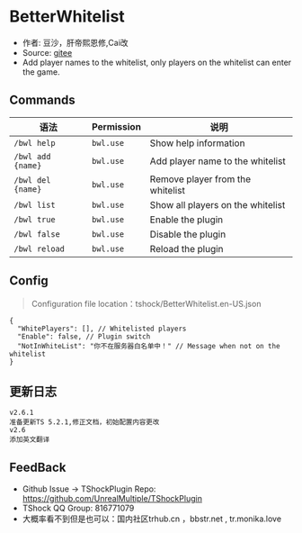 # BetterWhitelist

- 作者: 豆沙，肝帝熙恩修,Cai改
- Source: [gitee](https://gitee.com/Crafty/BetterWhitelist)
- Add player names to the whitelist, only players on the whitelist can enter the game.

## Commands

| 语法                | Permission | 说明                                |
| ----------------- | ---------- | --------------------------------- |
| `/bwl help`       | `bwl.use`  | Show help information             |
| `/bwl add {name}` | `bwl.use`  | Add player name to the whitelist  |
| `/bwl del {name}` | `bwl.use`  | Remove player from the whitelist  |
| `/bwl list`       | `bwl.use`  | Show all players on the whitelist |
| `/bwl true`       | `bwl.use`  | Enable the plugin                 |
| `/bwl false`      | `bwl.use`  | Disable the plugin                |
| `/bwl reload`     | `bwl.use`  | Reload the plugin                 |

## Config

> Configuration file location：tshock/BetterWhitelist.en-US.json

```json5
{
  "WhitePlayers": [], // Whitelisted players
  "Enable": false, // Plugin switch
  "NotInWhiteList": "你不在服务器白名单中！" // Message when not on the whitelist
}
```

## 更新日志

```
v2.6.1
准备更新TS 5.2.1,修正文档，初始配置内容更改
v2.6
添加英文翻译
```

## FeedBack

- Github Issue -> TShockPlugin Repo: https://github.com/UnrealMultiple/TShockPlugin
- TShock QQ Group: 816771079
- 大概率看不到但是也可以：国内社区trhub.cn ，bbstr.net , tr.monika.love
